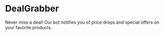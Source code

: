 # DealGrabber
Never miss a deal! Our bot notifies you of price drops and special offers on your favorite products.
